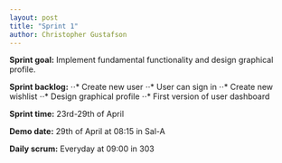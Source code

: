 ```yaml
---
layout: post
title: "Sprint 1"
author: Christopher Gustafson
---
```


**Sprint goal:** Implement fundamental functionality and design graphical profile.

**Sprint backlog:**
⋅⋅* Create new user
⋅⋅* User can sign in
⋅⋅* Create new wishlist
⋅⋅* Design graphical profile
⋅⋅* First version of user dashboard

**Sprint time:** 23rd-29th of April

**Demo date:** 29th of April at 08:15 in Sal-A

**Daily scrum:** Everyday at 09:00 in 303

